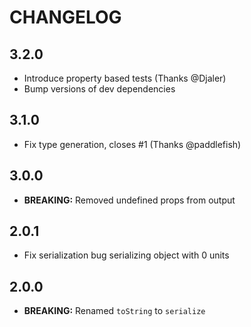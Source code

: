 
# CHANGELOG

## 3.2.0
- Introduce property based tests (Thanks @Djaler)
- Bump versions of dev dependencies

## 3.1.0
- Fix type generation, closes #1 (Thanks @paddlefish)

## 3.0.0
- **BREAKING:** Removed undefined props from output

## 2.0.1
- Fix serialization bug serializing object with 0 units

## 2.0.0
- **BREAKING:** Renamed `toString` to `serialize`

